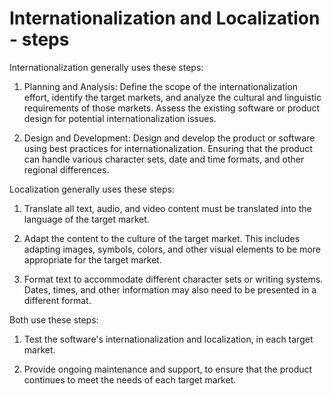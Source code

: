 # Internationalization and Localization - steps

Internationalization generally uses these steps:

1. Planning and Analysis: Define the scope of the internationalization effort, identify the target markets, and analyze the cultural and linguistic requirements of those markets. Assess the existing software or product design for potential internationalization issues.

2. Design and Development: Design and develop the product or software using best practices for internationalization. Ensuring that the product can handle various character sets, date and time formats, and other regional differences.

Localization generally uses these steps:

1. Translate all text, audio, and video content must be translated into the language of the target market.

2. Adapt the content to the culture of the target market. This includes adapting images, symbols, colors, and other visual elements to be more appropriate for the target market.

3. Format text to accommodate different character sets or writing systems. Dates, times, and other information may also need to be presented in a different format.

Both use these steps:

1. Test the software's internationalization and localization, in each target market.

2. Provide ongoing maintenance and support, to ensure that the product continues to meet the needs of each target market.
